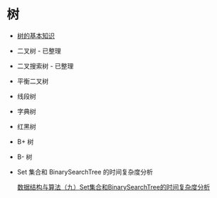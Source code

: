 # 树

* [树的基本知识](https://github.com/ZhangMiao147/android_learning_notes/blob/master/DataStructure/数据结构/树/树的基本知识.md)

* 二叉树 - 已整理

* 二叉搜索树 - 已整理

* 平衡二叉树

* 线段树

* 字典树

* 红黑树

* B+ 树

* B- 树

* Set 集合和 BinarySearchTree 的时间复杂度分析

  [数据结构与算法（九）Set集合和BinarySearchTree的时间复杂度分析](https://blog.csdn.net/johnny901114/article/details/80628876)

